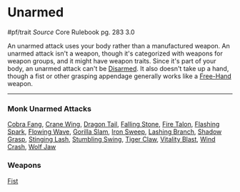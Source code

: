 # Unarmed
#pf/trait 
*Source* Core Rulebook pg. 283 3.0

An unarmed attack uses your body rather than a manufactured weapon. An unarmed attack isn't a weapon, though it's categorized with weapons for weapon groups, and it might have weapon traits. Since it's part of your body, an unarmed attack can't be [Disarmed](../Actions/Disarm.md). It also doesn't take up a hand, though a fist or other grasping appendage generally works like a [Free-Hand](Free-Hand.md) weapon.

---

### Monk Unarmed Attacks
[Cobra Fang](Cobra%20Fang), [Crane Wing](Crane%20Wing), [Dragon Tail](Dragon%20Tail), [Falling Stone](Falling%20Stone), [Fire Talon](Fire%20Talon), [Flashing Spark](Flashing%20Spark), [Flowing Wave](Flowing%20Wave), [Gorilla Slam](Gorilla%20Slam), [Iron Sweep](Iron%20Sweep), [Lashing Branch](Lashing%20Branch), [Shadow Grasp](Shadow%20Grasp), [Stinging Lash](Stinging%20Lash), [Stumbling Swing](Stumbling%20Swing), [Tiger Claw](Tiger%20Claw), [Vitality Blast](Vitality%20Blast), [Wind Crash](Wind%20Crash), [Wolf Jaw](Wolf%20Jaw)

### Weapons
[Fist](Fist)